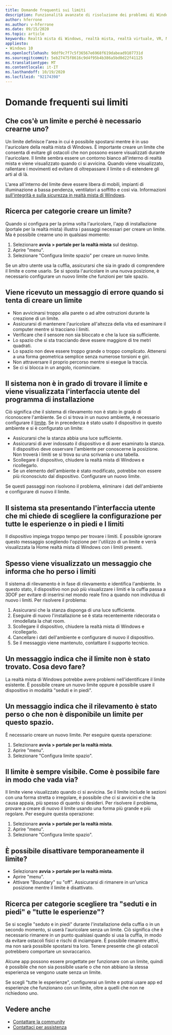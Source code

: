 ```yaml
---
title: Domande frequenti sui limiti
description: Funzionalità avanzate di risoluzione dei problemi di Windows per le domande sui limiti che vanno oltre la documentazione del supporto clienti standard.
author: hferrone
ms.author: v-hferrone
ms.date: 09/15/2020
ms.topic: article
keywords: Realtà mista di Windows, realtà mista, realtà virtuale, VR, MR, risoluzione dei problemi, errori, guida, supporto tecnico, limite
appliesto:
- Windows 10
ms.openlocfilehash: 9ddf9c7f7c5f36567e6968f619dabead9107731d
ms.sourcegitcommit: 5eb27475f8616c9d4f95b4b386a5bd0d22f41125
ms.translationtype: MT
ms.contentlocale: it-IT
ms.lasthandoff: 10/19/2020
ms.locfileid: "92174398"
---
```

# <a name="boundary-faqs"></a>Domande frequenti sui limiti

## <a name="whats-a-boundary-and-why-should-i-create-one"></a>Che cos'è un limite e perché è necessario crearne uno?

Un limite definisce l'area in cui è possibile spostarsi mentre è in uso l'auricolare della realtà mista di Windows. È importante creare un limite che consenta di evitare gli ostacoli che non possono essere visualizzati durante l'auricolare. Il limite sembra essere un contorno bianco all'interno di realtà mista e viene visualizzato quando ci si avvicina. Quando viene visualizzato, rallentare i movimenti ed evitare di oltrepassare il limite o di estendere gli arti al di là.

L'area all'interno del limite deve essere libera di mobili, impianti di illuminazione a bassa pendenza, ventilatori a soffitto e così via. Informazioni [sull'integrità e sulla sicurezza in realtà mista di Windows](wmr-health-safety-comfort.md).

## <a name="how-do-i-create-a-boundary"></a>Ricerca per categorie creare un limite?

Quando si configura per la prima volta l'auricolare, l'app di installazione (portale per la realtà mista) illustra i passaggi necessari per creare un limite. Ma è possibile crearne uno in qualsiasi momento:

1. Selezionare **avvia > portale per la realtà mista** sul desktop.
2. Aprire "menu".
3. Selezionare "Configura limite spazio" per creare un nuovo limite.

Se un altro utente usa la cuffia, assicurarsi che sia in grado di comprendere il limite e come usarlo. Se si sposta l'auricolare in una nuova posizione, è necessario configurare un nuovo limite che funzioni per tale spazio.

## <a name="i-get-an-error-message-when-i-try-to-create-a-boundary"></a>Viene ricevuto un messaggio di errore quando si tenta di creare un limite

* Non avvicinarsi troppo alla parete o ad altre ostruzioni durante la creazione di un limite.
* Assicurarsi di mantenere l'auricolare all'altezza della vita ed esaminare il computer mentre si tracciano i limiti.
* Verificare che il sensore non sia bloccato e che la luce sia sufficiente.
* Lo spazio che si sta tracciando deve essere maggiore di tre metri quadrati.
* Lo spazio non deve essere troppo grande o troppo complicato. Attenersi a una forma geometrica semplice senza numerose torsioni e giri.
* Non attraversare il proprio percorso mentre si esegue la traccia.
* Se ci si blocca in un angolo, ricominciare.

## <a name="the-system-cannot-find-the-boundary-and-im-being-presented-with-setup-ui"></a>Il sistema non è in grado di trovare il limite e viene visualizzata l'interfaccia utente del programma di installazione

Ciò significa che il sistema di rilevamento non è stato in grado di riconoscere l'ambiente. Se ci si trova in un nuovo ambiente, è necessario configurare il [limite](set-up-windows-mixed-reality.md#set-up-your-room-boundary).
Se in precedenza è stato usato il dispositivo in questo ambiente e si è configurato un limite:

* Assicurarsi che la stanza abbia una luce sufficiente.
* Assicurarsi di aver indossato il dispositivo e di aver esaminato la stanza. Il dispositivo deve osservare l'ambiente per conoscerne la posizione. Non troverà i limiti se si trova su una scrivania o una tabella.
* Scollegare il dispositivo, chiudere la realtà mista di Windows e ricollegarlo.
* Se un elemento dell'ambiente è stato modificato, potrebbe non essere più riconosciuto dal dispositivo. Configurare un nuovo limite.

Se questi passaggi non risolvono il problema, eliminare i dati dell'ambiente e configurare di nuovo il limite.

## <a name="the-system-is-presenting-me-with-ui-that-asks-me-to-choose-setup-for-all-experiences-or-seatedstanding-and-i-see-my-bounds"></a>Il sistema sta presentando l'interfaccia utente che mi chiede di scegliere la configurazione per tutte le esperienze o in piedi e I limiti

Il dispositivo impiega troppo tempo per trovare i limiti. È possibile ignorare questo messaggio scegliendo l'opzione per l'utilizzo di un limite e verrà visualizzata la Home realtà mista di Windows con i limiti presenti.

## <a name="i-often-see-a-message-saying-ive-lost-my-bounds"></a>Spesso viene visualizzato un messaggio che informa che ho perso i limiti

Il sistema di rilevamento è in fase di rilevamento e identifica l'ambiente. In questo stato, il dispositivo non può più visualizzare i limiti e la cuffia passa a 3DOF per evitare di inserirsi nel mondo reale fino a quando non individua di nuovo i limiti. Per risolvere il problema:

1. Assicurarsi che la stanza disponga di una luce sufficiente.
2. Eseguire di nuovo l'installazione se è stata recentemente ridecorata o rimodellata la chat room.
3. Scollegare il dispositivo, chiudere la realtà mista di Windows e ricollegarlo.
4. Cancellare i dati dell'ambiente e configurare di nuovo il dispositivo.
5. Se il messaggio viene mantenuto, contattare il supporto tecnico.

## <a name="a-message-says-my-boundary-cant-be-found-what-should-i-do"></a>Un messaggio indica che il limite non è stato trovato. Cosa devo fare?

La realtà mista di Windows potrebbe avere problemi nell'identificare il limite esistente. È possibile creare un nuovo limite oppure è possibile usare il dispositivo in modalità "seduti e in piedi".

## <a name="a-message-says-lost-tracking-or-we-dont-have-a-boundary-for-this-space"></a>Un messaggio indica che il rilevamento è stato perso o che non è disponibile un limite per questo spazio.

È necessario creare un nuovo limite. Per eseguire questa operazione:

1. Selezionare **avvia > portale per la realtà mista**.
2. Aprire "menu".
3. Selezionare "Configura limite spazio".

## <a name="the-boundary-is-always-visible-how-can-i-make-it-go-away"></a>Il limite è sempre visibile. Come è possibile fare in modo che vada via?

Il limite viene visualizzato quando ci si avvicina. Se il limite include le sezioni con una forma stretta o irregolare, è possibile che ci si avvicini e che la causa appaia, più spesso di quanto si desideri. Per risolvere il problema, provare a creare di nuovo il limite usando una forma più grande e più regolare. Per eseguire questa operazione:

1. Selezionare **avvia > portale per la realtà mista**.
2. Aprire "menu".
3. Selezionare "Configura limite spazio".

## <a name="can-i-turn-off-the-boundary-temporarily"></a>È possibile disattivare temporaneamente il limite?

* Selezionare **avvia > portale per la realtà mista**.
* Aprire "menu".
* Attivare "Boundary" su "off". Assicurarsi di rimanere in un'unica posizione mentre il limite è disattivato.

## <a name="how-do-i-choose-between-seated-and-standing-and-all-experiences"></a>Ricerca per categorie scegliere tra "seduti e in piedi" e "tutte le esperienze"?

Se si sceglie "seduto e in piedi" durante l'installazione della cuffia o in un secondo momento, si userà l'auricolare senza un limite. Ciò significa che è necessario rimanere in un punto qualsiasi quando si usa la cuffia, in modo da evitare ostacoli fisici e rischi di inciampare. È possibile rimanere attivi, ma non sarà possibile spostarsi tra loro. Tenere presente che gli ostacoli potrebbero comportare un sovraccarico.

Alcune app possono essere progettate per funzionare con un limite, quindi è possibile che non sia possibile usarle o che non abbiano la stessa esperienza se vengono usate senza un limite.

Se scegli "tutte le esperienze", configurerai un limite e potrai usare app ed esperienze che funzionano con un limite, oltre a quelli che non ne richiedono uno.

## <a name="see-also"></a>Vedere anche

* [Contattare la community](https://answers.microsoft.com)
* [Contattaci per assistenza](https://support.microsoft.com/contactus/)